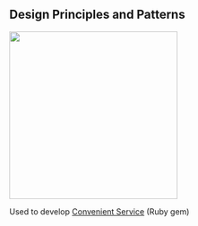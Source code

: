 ## Design Principles and Patterns

<div class="image">
  <img src="assets/logo.png" width="300px" />
</div>

Used to develop [Convenient Service](https://github.com/marian13/convenient_service) (Ruby gem)
